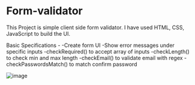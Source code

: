 # Form-validator

This Project is simple client side form validator.
I have used HTML, CSS, JavaScript to build the UI.

Basic Specifications - 
-Create form UI
-Show error messages under specific inputs
-checkRequired() to accept array of inputs
-checkLength() to check min and max length
-checkEmail() to validate email with regex
-checkPasswordsMatch() to match confirm password

![image](https://user-images.githubusercontent.com/56967487/119460563-71463700-bd5c-11eb-8ebe-db51b7727988.png)
